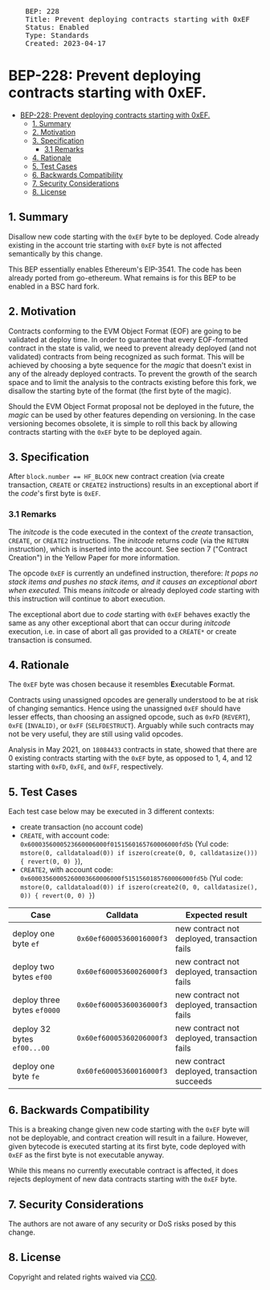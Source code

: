 <pre>
    BEP: 228
    Title: Prevent deploying contracts starting with 0xEF
    Status: Enabled
    Type: Standards
    Created: 2023-04-17
</pre>


# BEP-228: Prevent deploying contracts starting with 0xEF.

- [BEP-228: Prevent deploying contracts starting with 0xEF.](#bep-228-prevent-deploying-contracts-starting-with-0xef)
  - [1. Summary](#1-summary)
  - [2. Motivation](#2-motivation)
  - [3. Specification](#3-specification)
    - [3.1 Remarks](#31-remarks)
  - [4. Rationale](#4-rationale)
  - [5. Test Cases](#5-test-cases)
  - [6. Backwards Compatibility](#6-backwards-compatibility)
  - [7. Security Considerations](#7-security-considerations)
  - [8. License](#8-license)


## 1. Summary

Disallow new code starting with the `0xEF` byte to be deployed. Code already existing in the account trie starting with `0xEF` byte is not affected semantically by this change.

This BEP essentially enables Ethereum's EIP-3541.  The code has been already ported from go-ethereum. What remains is for this BEP to be enabled in a BSC hard fork.

## 2. Motivation

Contracts conforming to the EVM Object Format (EOF) are going to be validated at deploy time. In order to guarantee that every EOF-formatted contract in the state is valid, we need to prevent already deployed (and not validated) contracts from being recognized as such format. This will be achieved by choosing a byte sequence for the *magic* that doesn't exist in any of the already deployed contracts. To prevent the growth of the search space and to limit the analysis to the contracts existing before this fork, we disallow the starting byte of the format (the first byte of the magic).

Should the EVM Object Format proposal not be deployed in the future, the *magic* can be used by other features depending on versioning. In the case versioning becomes obsolete, it is simple to roll this back by allowing contracts starting with the `0xEF` byte to be deployed again.

## 3. Specification

After `block.number == HF_BLOCK` new contract creation (via create transaction, `CREATE` or `CREATE2` instructions) results in an exceptional abort if the _code_'s first byte is `0xEF`. 

### 3.1 Remarks

The *initcode* is the code executed in the context of the *create* transaction, `CREATE`, or `CREATE2` instructions. The *initcode* returns *code* (via the `RETURN` instruction), which is inserted into the account. See section 7 ("Contract Creation") in the Yellow Paper for more information.

The opcode `0xEF` is currently an undefined instruction, therefore: *It pops no stack items and pushes no stack items, and it causes an exceptional abort when executed.* This means *initcode* or already deployed *code* starting with this instruction will continue to abort execution.

The exceptional abort due to *code* starting with `0xEF` behaves exactly the same as any other exceptional abort that can occur during *initcode* execution, i.e. in case of abort all gas provided to a `CREATE*` or create transaction is consumed.

## 4. Rationale

The `0xEF` byte was chosen because it resembles **E**xecutable **F**ormat.

Contracts using unassigned opcodes are generally understood to be at risk of changing semantics. Hence using the unassigned `0xEF` should have lesser effects, than choosing an assigned opcode, such as `0xFD` (`REVERT`), `0xFE` (`INVALID)`, or `0xFF` (`SELFDESTRUCT`). Arguably while such contracts may not be very useful, they are still using valid opcodes.

Analysis in May 2021, on `18084433` contracts in state, showed that there are 0 existing contracts starting with the `0xEF` byte, as opposed to 1, 4, and 12 starting with `0xFD`, `0xFE`, and `0xFF`, respectively.

## 5. Test Cases

Each test case below may be executed in 3 different contexts:
- create transaction (no account code)
- `CREATE`, with account code: `0x6000356000523660006000f0151560165760006000fd5b` (Yul code: `mstore(0, calldataload(0)) if iszero(create(0, 0, calldatasize())) { revert(0, 0) }`),
- `CREATE2`, with account code: `0x60003560005260003660006000f5151560185760006000fd5b` (Yul code: `mstore(0, calldataload(0)) if iszero(create2(0, 0, calldatasize(), 0)) { revert(0, 0) }`)

| Case  | Calldata | Expected result |
| -------- | -------- | -------- |
| deploy one byte `ef` | `0x60ef60005360016000f3` | new contract not deployed, transaction fails |
| deploy two bytes `ef00` | `0x60ef60005360026000f3` | new contract not deployed, transaction fails |
| deploy three bytes `ef0000` | `0x60ef60005360036000f3` | new contract not deployed, transaction fails |
| deploy 32 bytes `ef00...00` | `0x60ef60005360206000f3` | new contract not deployed, transaction fails |
| deploy one byte `fe` | `0x60fe60005360016000f3` | new contract deployed, transaction succeeds |

## 6. Backwards Compatibility

This is a breaking change given new code starting with the `0xEF` byte will not be deployable, and contract creation will result in a failure. However, given bytecode is executed starting at its first byte, code deployed with `0xEF` as the first byte is not executable anyway.

While this means no currently executable contract is affected, it does rejects deployment of new data contracts starting with the `0xEF` byte.

## 7. Security Considerations

The authors are not aware of any security or DoS risks posed by this change.

## 8. License

Copyright and related rights waived via [CC0](https://creativecommons.org/publicdomain/zero/1.0/).
